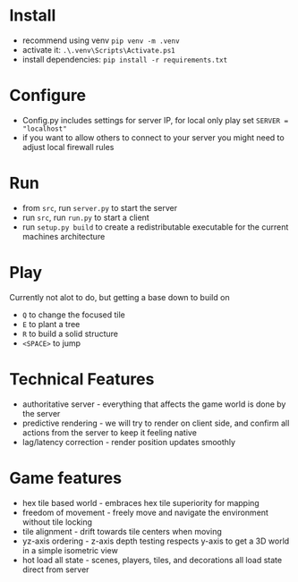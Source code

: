 # Install
- recommend using venv `pip venv -m .venv`
- activate it: `.\.venv\Scripts\Activate.ps1`
- install dependencies: `pip install -r requirements.txt`

# Configure
- Config.py includes settings for server IP, for local only play set `SERVER = "localhost"`
- if you want to allow others to connect to your server you might need to adjust local firewall rules

# Run
- from `src`, run `server.py` to start the server
- run `src`, run `run.py` to start a client
- run `setup.py build` to create a redistributable executable for the current machines architecture

# Play
Currently not alot to do, but getting a base down to build on
- `Q` to change the focused tile
- `E` to plant a tree
- `R` to build a solid structure
- `<SPACE>` to jump

# Technical Features
- authoritative server - everything that affects the game world is done by the server
- predictive rendering - we will try to render on client side, and confirm all actions from the server to keep it feeling native
- lag/latency correction - render position updates smoothly

# Game features
- hex tile based world - embraces hex tile superiority for mapping
- freedom of movement - freely move and navigate the environment without tile locking
- tile alignment - drift towards tile centers when moving
- yz-axis ordering - z-axis depth testing respects y-axis to get a 3D world in a simple isometric view
- hot load all state - scenes, players, tiles, and decorations all load state direct from server
